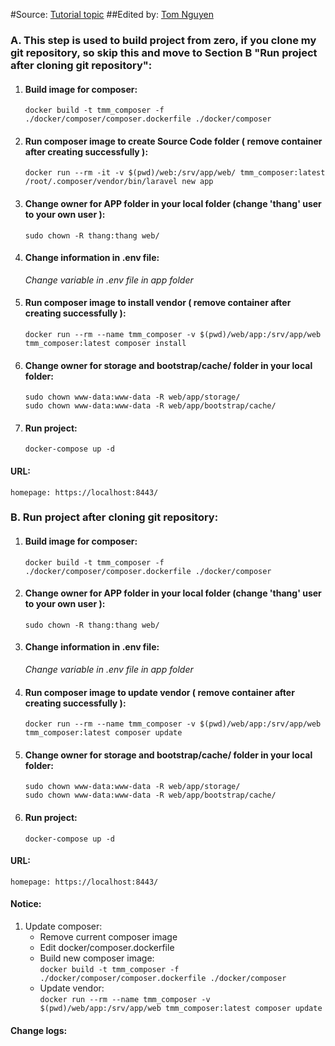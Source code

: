 #Source: [Tutorial topic](https://kipalog.com/posts/Cai-dat-moi-truong-Docker-cho-Laravel-2019)
##Edited by: [Tom Nguyen](https://www.linkedin.com/in/thang-n-b978ba170/)

### A. This step is used to build project from zero, if you clone my git repository, so skip this and move to Section B "Run project after cloning git repository":

1. #### Build image for composer:
    `docker build -t tmm_composer -f ./docker/composer/composer.dockerfile ./docker/composer`

2. #### Run composer image to create Source Code folder ( remove container after creating successfully ):
    `docker run --rm -it -v $(pwd)/web:/srv/app/web/ tmm_composer:latest /root/.composer/vendor/bin/laravel new app`

3. #### Change owner for APP folder in your local folder (change 'thang' user to your own user ):
    `sudo chown -R thang:thang web/`

4. #### Change information in .env file:
    *Change variable in .env file in app folder*

5. #### Run composer image to install vendor ( remove container after creating successfully ):
    `docker run --rm --name tmm_composer -v $(pwd)/web/app:/srv/app/web tmm_composer:latest composer install`

6. #### Change owner for storage and bootstrap/cache/ folder in your local folder:
    `sudo chown www-data:www-data -R web/app/storage/`<br/>
    `sudo chown www-data:www-data -R web/app/bootstrap/cache/`

7. #### Run project:
    `docker-compose up -d`

#### URL:
    homepage: https://localhost:8443/

### B. Run project after cloning git repository:

1. #### Build image for composer:
   `docker build -t tmm_composer -f ./docker/composer/composer.dockerfile ./docker/composer`

2. #### Change owner for APP folder in your local folder (change 'thang' user to your own user ):
   `sudo chown -R thang:thang web/`

3. #### Change information in .env file:
   *Change variable in .env file in app folder*

4. #### Run composer image to update vendor ( remove container after creating successfully ):
   `docker run --rm --name tmm_composer -v $(pwd)/web/app:/srv/app/web tmm_composer:latest composer update`

5. #### Change owner for storage and bootstrap/cache/ folder in your local folder:
   `sudo chown www-data:www-data -R web/app/storage/`<br/>
   `sudo chown www-data:www-data -R web/app/bootstrap/cache/`

6. #### Run project:
   `docker-compose up -d`

#### URL:
    homepage: https://localhost:8443/

#### Notice:
1. Update composer: 
    * Remove current composer image
    * Edit docker/composer.dockerfile
    * Build new composer image:<br/>
      `docker build -t tmm_composer -f ./docker/composer/composer.dockerfile ./docker/composer`
    * Update vendor:<br/>
      `docker run --rm --name tmm_composer -v $(pwd)/web/app:/srv/app/web tmm_composer:latest composer update`
#### Change logs: